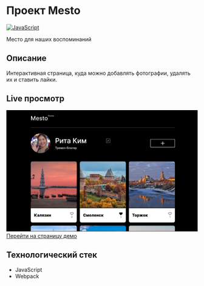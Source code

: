 # Проект Mesto
[![JavaScript](https://img.shields.io/badge/JavaScript-33302E?logo=javascript)](#)

Место для наших воспоминаний

## Описание
Интерактивная страница, куда можно добавлять фотографии, удалять их и ставить лайки.

## Live просмотр
![Главная страница сайта](./docs/Prewiev.png)
[Перейти на страницу демо]([https://burger-af0a8.web.app/](https://dalilam25.github.io/mesto/)
)
## Технологический стек
- JavaScript
- Webpack
